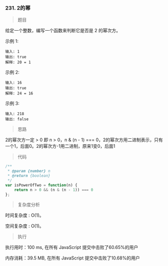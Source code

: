 ### 231. 2的幂

> 题目

给定一个整数，编写一个函数来判断它是否是 2 的幂次方。

示例 1:
```
输入: 1
输出: true
解释: 20 = 1
```

示例 2:
```
输入: 16
输出: true
解释: 24 = 16
```

示例 3:
```
输入: 218
输出: false
```

> 思路

2的幂次方一定 > 0 即 n > 0，n & (n - 1) === 0，2的幂次方用二进制表示，只有一个1，后面0。2的幂次方-1用二进制，原来1变0，后面1

> 代码

```js
/**
 * @param {number} n
 * @return {boolean}
 */
var isPowerOfTwo = function(n) {
    return n > 0 && (n & (n - 1)) === 0
};
```


> 复杂度分析

时间复杂度 : O(1)。

空间复杂度 : O(1)。

> 执行

执行用时：100 ms, 在所有 JavaScript 提交中击败了60.65%的用户

内存消耗：39.5 MB, 在所有 JavaScript 提交中击败了10.68%的用户